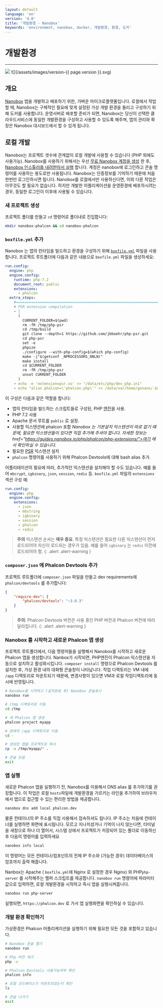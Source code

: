 ```yaml
---
layout: default
language: 'en'
version: '4.0'
title: '개발환경 - Nanobox'
keywords: 'environment, nanobox, docker, 개발환경, 환경, 도커'
---
```


# 개발환경

* * *

![](/assets/images/document-status-stable-success.svg) ![](/assets/images/version-{{ page.version }}.svg)

## 개요

[Nanobox](https://nanobox.io) 앱을 개발하고 배포하기 위한, 가벼운 마이크로플랫폼입니다. 로컬에서 작업할 때, Nanobox는 구체적인 필요에 맞게 설정된 가상 개발 환경을 돌리고 구성하기 위해 도커를 사용합니다. 운영서버로 배포할 준비가 되면, Nanobox는 당신이 선택한 클라우드서비스에 동일한 개발환경을 구성하고 사용할 수 있도록 해주며, 앱의 관리와 확장은 Nanobox 대시보드에서 할 수 있게 됩니다.

## 로컬 개발

Nanobox는 프로젝트 갯수에 관계없이 로컬 개발에 사용할 수 있습니다 (PHP 외에도 사용가능). Nanobox를 사용하기 위해서는 우선 [무료 Nanobox 계정을 생성](https://dashboard.nanobox.io/users/register) 한 후, [Nanobox 인스톨러를 내려받아서 실행](https://dashboard.nanobox.io/download) 합니다. 계정은 nanobox에 로그인하고 콘솔 명령어를 사용하는 용도로만 사용됩니다. Nanobox는 인증정보를 기억하기 때문에 처음 한번만 로그인하시면 됩니다. Nanobox를 로컬에서만 사용하신다면, 이외 다른 작업은 아무것도 할 필요가 없습니다. 하지만 개발한 어플리케이션을 운영환경에 배포하시려는 경우, 동일한 로그인이 이후에 사용될 수 있습니다.

### 새 프로젝트 생성

프로젝트 폴더를 만들고 `cd` 명령어로 폴더내로 진입합니다:

```bash
mkdir nanobox-phalcon && cd nanobox-phalcon
```

### `boxfile.yml` 추가

Nanobox 는 앱의 런타임을 빌드하고 환경을 구성하기 위해 [`boxfile.yml`](https://docs.nanobox.io/boxfile/) 파일을 사용합니다. 프로젝트 루트폴더에 다음과 같은 내용으로 `boxfile.yml` 파일을 생성하세요:

```yaml
run.config:
  engine: php
  engine.config:
    runtime: php-7.2
    document_root: public
    extensions:
      - phalcon
  extra_steps:
    #===========================================================================
    # PSR extension compilation
    - |
      (
        CURRENT_FOLDER=$(pwd)
        rm -fR /tmp/php-psr
        cd /tmp/build
        git clone --depth=1 https://github.com/jbboehr/php-psr.git
        cd php-psr
        set -e
        phpize
        ./configure --with-php-config=$(which php-config)
        make -j"$(getconf _NPROCESSORS_ONLN)"
        make install
        cd $CURRENT_FOLDER
        rm -fR /tmp/php-psr
        unset CURRENT_FOLDER
      )
    - echo -e 'extension=psr.so' >> "/data/etc/php/dev_php.ini"
    - echo "alias phalcon=\'phalcon.php\'" >> /data/var/home/gonano/.bashrc
```

이 구성은 다음과 같은 역할을 합니다:

- 앱의 런타임을 빌드하는 스크립트들로 구성된, PHP [엔진](https://docs.nanobox.io/engines/)을 사용.
- PHP 7.2 사용
- Apache 문서 루트를 `public` 로 설정.
- 사용할 익스텐션에 phalcon 포함 *Nanobox 는 기본설치 익스텐션이 따로 없기 때문에, 필요한 익스텐션들이 있다면 직접 추가해 주셔야 합니다. 자세한 정보는 href="https://guides.nanobox.io/php/phalcon/php-extensions/">여기</a> 에서 확인하실 수 있습니다.*
- 필요한 [PSR](https://github.com/jbboehr/php-psr.git) 익스텐션 설치
- `phalcon` 명령어를 사용하기 위해 Phalcon Devtools에 대해 bash alias 추가.

어플리테이션의 필요에 따라, 추가적인 익스텐션을 설치해야 할 수도 있습니다. 예를 들어 `mbcrypt`, `igbinary`, `json`, `session`, `redis` 등. `boxfile.yml` 파일의 `extensions` 섹션 구성 예:

```yaml
run.config:
  engine: php
  engine.config:
    extensions:
      - json
      - mbstring
      - igbinary
      - session
      - phalcon
      - redis
```

> **주의** 익스텐션 순서는 **매우 중요**. 특정 익스텐션은 필요한 다른 익스텐션이 먼저 로드되어야 자신이 로드되는 경우가 있음. 예를 들어 `igbinary` 는 `redis` 이전에 로드되어야 함.
{: .alert .alert-warning }

### `composer.json` 에 Phalcon Devtools 추가

프로젝트 루트폴더에 `composer.json` 파일을 만들고 dev requirements에 `phalcon/devtools` 를 추가합니다:

```json
{
    "require-dev": {
        "phalcon/devtools": "~3.0.3"
    }
}
```

> **주의**: Phalcon Devtools 버전은 사용 중인 PHP 버전과 Phalcon 버전에 따라 달라집니다.
{: .alert .alert-warning }

### Nanobox 를 시작하고 새로운 Phalcon 앱 생성

프로젝트 루트폴더에서, 다음 명령어들을 실행해서 Nanobox를 시작하고 새로운 Phalcon 앱을 생성합니다. Nanbox가 시작되면, PHP엔진이 Phalcon 익스텐션을 자동으로 설치하고 활성화시킵니다. `composer install` 명령으로 Phalcon Devtools 를 설치한 후, 가상 환경 내의 대화형 콘솔창이 나타납니다. 작업 디렉토리는 VM 내에 `/app` 디렉토리로 마운트되기 때문에, 변경사항이 있으면 VM과 로컬 작업디렉토리에 동시에 반영됩니다.

```bash
# Nanobox를 시작하고 (설치완료 후) Nanobox 콘솔표시
nanobox run

# /tmp 디렉토리로 이동
cd /tmp

# 새 Phalcon 앱 생성
phalcon project myapp

# 원래의 /app 디렉토리로 이동
cd -

# 생성된 앱을 프로젝트로 복사
cp -a /tmp/myapp/* .

# 콘솔 닫음
exit
```

### 앱 실행

새로운 Phalcon 앱을 실행하기 전, Nanobox를 이용해서 DNS alias 를 추가하기를 권장합니다. 이 작업은 로컬 `hosts`파일에 개발환경을 가르키는 라인을 추가하여 브라우저에서 앱으로 접근할 수 있는 편리한 방법을 제공합니다.

```bash
nanobox dns add local phalcon.dev
```

물론 컨테이너의 IP 주소를 직접 사용해서 접속하셔도 됩니다. IP 주소는 처음에 컨테이너를 실행하면 화면에 표시됩니다. 모르고 지나치셨거나 기억이 나지 않는다면, 터미널을 새창으로 하나 더 열어서, 시스템 상에서 프로젝트가 저장되어 있는 폴더로 이동하신 후 다음의 명령어를 입력하세요

```bash
nanobox info local
```

이 명령어는 모든 컨테이너/컴포넌트의 전체 IP 주소와 (가능한 경우) 데이터베이스의 암호까지 출력 해줍니다.

Nanbox는 Apache ( `boxfile.yml`에 Nginx 로 설정한 경우 Nginx) 와 PHP`php-server` 를 시작해주는 헬퍼 스크립트를 제공합니다. `nanobox run` 명령어에 파라미터 값으로 입력하면, 로컬 개발환경을 시작하고 즉시 앱을 실행시켜줍니다.

```bash
nanobox run php-server
```

실행되면, `https://phalcon.dev` 로 가서 앱 실행화면을 확인하실 수 있습니다.

### 개발 환경 확인하기

가상환경은 Phalcon 어플리케이션을 실행하기 위해 필요한 모든 것을 포함하고 있습니다.

```bash
# Nanobox 콘솔 열기
nanobox run

# Php 버전 체크
php -v

# Phalcon Devtools 사용가능여부 확인
phalcon info

# 로컬 코드베이스가 마운트되었는지 확인
ls

# 콘솔 나가기
exit
```